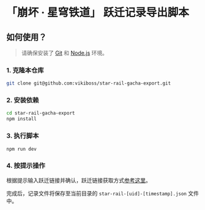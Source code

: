 # 「崩坏 · 星穹铁道」 跃迁记录导出脚本

## 如何使用？

> 请确保安装了 [Git](https://git-scm.com/) 和 [Node.js](https://nodejs.org/) 环境。

### 1. 克隆本仓库

```bash
git clone git@github.com:vikiboss/star-rail-gacha-export.git
```

### 2. 安装依赖

```bash
cd star-rail-gacha-export
npm install
```

### 3. 执行脚本

```bash
npm run dev
```

### 4. 按提示操作

根据提示输入跃迁链接并确认，跃迁链接获取方式[参考这里](https://mp.weixin.qq.com/s/CzSTvRDJ3C3SVDQKPcLvVA)。

完成后，记录文件将保存至当前目录的 `star-rail-[uid]-[timestamp].json` 文件中。
